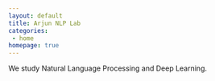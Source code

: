 ```yaml
---
layout: default
title: Arjun NLP Lab
categories:
 - home
homepage: true
---
```

We study Natural Language Processing and Deep Learning.
